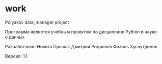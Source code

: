 # work
Polyakov data_manager project

Программа является учебным проектом по дисциплине Python в науке о данных

Разработчики:
Никита Прошак
Дмитрий Родионов
Фазиль Хуснутдинов

Версия: 1.1
